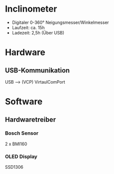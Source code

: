 # Inclinometer

- Digitaler 0-360° Neigungsmesser/Winkelmesser
- Laufzeit: ca. 15h
- Ladezeit: 2,5h (Über USB)

# Hardware



## USB-Kommunikation
USB --> (VCP) VirtaulComPort

# Software

## Hardwaretreiber

### Bosch Sensor

2 x BMI160

### OLED Display

SSD1306


